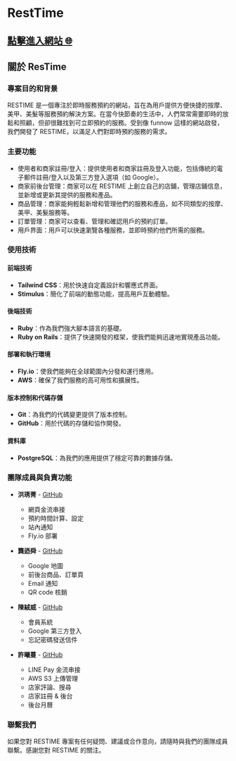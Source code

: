 # RestTime

## [點擊進入網站 🌐](https://restime.fly.dev/)

## 關於 ResTime

### 專案目的和背景

RESTIME 是一個專注於即時服務預約的網站，旨在為用戶提供方便快捷的按摩、美甲、美髮等服務預約解決方案。在當今快節奏的生活中，人們常常需要即時的放鬆和照顧，但卻很難找到可立即預約的服務。受到像 funnow 這樣的網站啟發，我們開發了 RESTIME，以滿足人們對即時預約服務的需求。

### 主要功能

- 使用者和商家註冊/登入：提供使用者和商家註冊及登入功能，包括傳統的電子郵件註冊/登入以及第三方登入選項（如 Google）。
- 商家前後台管理：商家可以在 RESTIME 上創立自己的店鋪，管理店鋪信息，並新增或更新其提供的服務和產品。
- 商品管理：商家能夠輕鬆新增和管理他們的服務和產品，如不同類型的按摩、美甲、美髮服務等。
- 訂單管理：商家可以查看、管理和確認用戶的預約訂單。
- 用戶界面：用戶可以快速瀏覽各種服務，並即時預約他們所需的服務。

### 使用技術

#### 前端技術

- **Tailwind CSS**：用於快速自定義設計和響應式界面。
- **Stimulus**：簡化了前端的動態功能，提高用戶互動體驗。

#### 後端技術

- **Ruby**：作為我們強大腳本語言的基礎。
- **Ruby on Rails**：提供了快速開發的框架，使我們能夠迅速地實現產品功能。

#### 部署和執行環境

- **Fly.io**：使我們能夠在全球範圍內分發和運行應用。
- **AWS**：確保了我們服務的高可用性和擴展性。

#### 版本控制和代碼存儲

- **Git**：為我們的代碼變更提供了版本控制。
- **GitHub**：用於代碼的存儲和協作開發。

#### 資料庫

- **PostgreSQL**：為我們的應用提供了穩定可靠的數據存儲。

### 團隊成員與負責功能

- **洪琇菁** - [GitHub](https://github.com/ennis-hong)

  - 網頁金流串接
  - 預約時間計算、設定
  - 站內通知
  - Fly.io 部署

- **龔迺舜** - [GitHub](https://github.com/Qkauia)

  - Google 地圖
  - 前後台商品、訂單頁
  - Email 通知
  - QR code 核銷

- **陳絨威** - [GitHub](https://github.com/Dorenchen)

  - 會員系統
  - Google 第三方登入
  - 忘記密碼發送信件

- **許曦蔓** - [GitHub](https://github.com/Adoraxuu)
  - LINE Pay 金流串接
  - AWS S3 上傳管理
  - 店家評論、搜尋
  - 店家註冊 & 後台
  - 後台月曆

### 聯繫我們

如果您對 RESTIME 專案有任何疑問、建議或合作意向，請隨時與我們的團隊成員聯繫。感謝您對 RESTIME 的關注。
